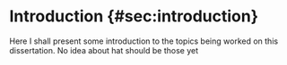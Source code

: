 
# Introduction {#sec:introduction}

Here I shall present some introduction to the topics being worked on this dissertation. No idea about hat should be those yet
